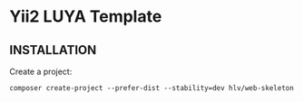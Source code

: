# Yii2 LUYA Template

## INSTALLATION

Create a project:
```
composer create-project --prefer-dist --stability=dev hlv/web-skeleton
```